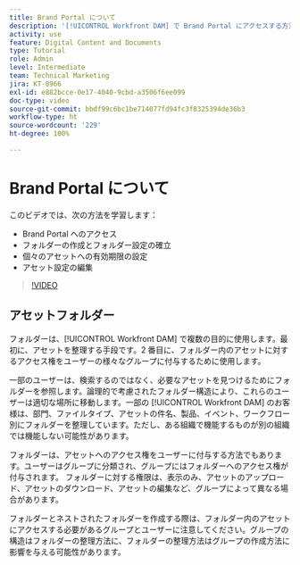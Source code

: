 ```yaml
---
title: Brand Portal について
description: '[!UICONTROL Workfront DAM] で Brand Portal にアクセスする方法、フォルダーを作成する方法、個々のアセットに有効期限を設定する方法、アセット設定を編集する方法について説明します。'
activity: use
feature: Digital Content and Documents
type: Tutorial
role: Admin
level: Intermediate
team: Technical Marketing
jira: KT-8966
exl-id: e882bcce-0e17-4040-9cbd-a3506f6ee099
doc-type: video
source-git-commit: bbdf99c6bc1be714077fd94fc3f8325394de36b3
workflow-type: ht
source-wordcount: '229'
ht-degree: 100%

---
```


# Brand Portal について

このビデオでは、次の方法を学習します：

* Brand Portal へのアクセス
* フォルダーの作成とフォルダー設定の確立
* 個々のアセットへの有効期限の設定
* アセット設定の編集

>[!VIDEO](https://video.tv.adobe.com/v/3419546/?quality=12&learn=on&enablevpops=1&captions=jpn)

## アセットフォルダー

フォルダーは、[!UICONTROL Workfront DAM] で複数の目的に使用します。最初に、アセットを整理する手段です。2 番目に、フォルダー内のアセットに対するアクセス権をユーザーの様々なグループに付与するために使用します。

一部のユーザーは、検索するのではなく、必要なアセットを見つけるためにフォルダーを参照します。論理的で考慮されたフォルダー構造により、これらのユーザーは適切な場所に移動します。一部の [!UICONTROL Workfront DAM] のお客様は、部門、ファイルタイプ、アセットの件名、製品、イベント、ワークフロー別にフォルダーを整理しています。ただし、ある組織で機能するものが別の組織では機能しない可能性があります。

フォルダーは、アセットへのアクセス権をユーザーに付与する方法でもあります。ユーザーはグループに分類され、グループにはフォルダーへのアクセス権が付与されます。 フォルダーに対する権限は、表示のみ、アセットのアップロード、アセットのダウンロード、アセットの編集など、グループによって異なる場合があります。

フォルダーとネストされたフォルダーを作成する際は、フォルダー内のアセットにアクセスする必要があるグループとユーザーに注意してください。グループの構造はフォルダーの整理方法に、フォルダーの整理方法はグループの作成方法に影響を与える可能性があります。
